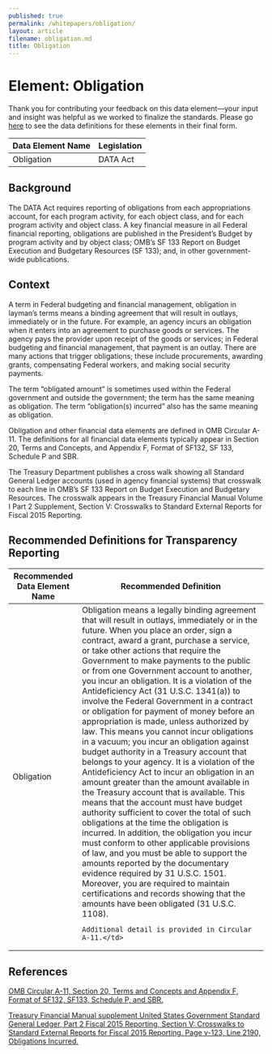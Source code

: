 ```yaml
---
published: true
permalink: /whitepapers/obligation/
layout: article
filename: obligation.md
title: Obligation
---
```


# Element: Obligation

Thank you for contributing your feedback on this data element—your input and insight was helpful as we worked to finalize the standards. Please go [here](https://max.gov/maxportal/assets/public/offm/DataStandardsFinal.htm "Federal Spending Transparency Standards") to see the data definitions for these elements in their final form.

<table class='table-bordered'>
  <thead>
    <tr>
      <th scope ="col">Data Element Name</th>
      <th scope="col">Legislation</th>
    </tr>
  </thead>
  <tr>
    <td>Obligation</td>
    <td>DATA Act</td>
  </tr>
</table>

## Background

The DATA Act requires reporting of obligations from each appropriations account, for each program activity, for each object class, and for each program activity and object class.  A key financial measure in all Federal financial reporting, obligations are published in the President’s Budget by program activity and by object class; OMB’s SF 133 Report on Budget Execution and Budgetary Resources (SF 133); and, in other government-wide publications.

## Context

A term in Federal budgeting and financial management, obligation in layman’s terms means a binding agreement that will result in outlays, immediately or in the future.  For example, an agency incurs an obligation when it enters into an agreement to purchase goods or services.  The agency pays the provider upon receipt of the goods or services; in Federal budgeting and financial management, that payment is an outlay.  There are many actions that trigger obligations; these include procurements, awarding grants, compensating Federal workers, and making social security payments.

The term “obligated amount” is sometimes used within the Federal government and outside the government; the term has the same meaning as obligation.  The term “obligation(s) incurred” also has the same meaning as obligation.

Obligation and other financial data elements are defined in OMB Circular A-11.  The definitions for all financial data elements typically appear in Section 20, Terms and Concepts, and Appendix F, Format of SF132, SF 133, Schedule P and SBR.

The Treasury Department publishes a cross walk showing all Standard General Ledger accounts (used in agency financial systems) that crosswalk to each line in OMB’s SF 133 Report on Budget Execution and Budgetary Resources.  The crosswalk appears in the Treasury Financial Manual Volume I Part 2 Supplement, Section V: Crosswalks to Standard External Reports for Fiscal 2015 Reporting.


## Recommended Definitions for Transparency Reporting

<table class='table-bordered'>
  <thead>
    <tr>
      <th scope="col">Recommended Data Element Name</th>
      <th scope="col">Recommended Definition</th>
    </tr>
  </thead>
  <tr>
    <td>Obligation</td>
    <td>Obligation means a legally binding agreement that will result in outlays, immediately or in the future. When you place an order, sign a contract, award a grant, purchase a service, or take other actions that require the Government to make payments to the public or from one Government account to another, you incur an obligation. It is a violation of the Antideficiency Act (31 U.S.C. 1341(a)) to involve the Federal Government in a contract or obligation for payment of money before an appropriation is made, unless authorized by law. This means you cannot incur obligations in a vacuum; you incur an obligation against budget authority in a Treasury account that belongs to your agency. It is a violation of the Antideficiency Act to incur an obligation in an amount greater than the amount available in the Treasury account that is available. This means that the account must have budget authority sufficient to cover the total of such obligations at the time the obligation is incurred. In addition, the obligation you incur must conform to other applicable provisions of law, and you must be able to support the amounts reported by the documentary evidence required by 31 U.S.C. 1501. Moreover, you are required to maintain certifications and records showing that the amounts have been obligated (31 U.S.C. 1108).

    Additional detail is provided in Circular A‐11.</td>
  </tr>
</table>

## References

[OMB Circular A-11, Section 20, Terms and Concepts and Appendix F, Format of SF132, SF133, Schedule P, and SBR.](http://www.whitehouse.gov/omb/circulars_a11_current_year_a11_toc/)

[Treasury Financial Manual supplement United States Government Standard General Ledger, Part 2 Fiscal 2015 Reporting, Section V: Crosswalks to Standard External Reports for Fiscal 2015 Reporting. Page v-123, Line 2190, Obligations Incurred.](http://tfm.fiscal.treasury.gov/v1/supplements/ussgl/ussgl_part_2/sec5/sec5_sf133_2015.pdf)
